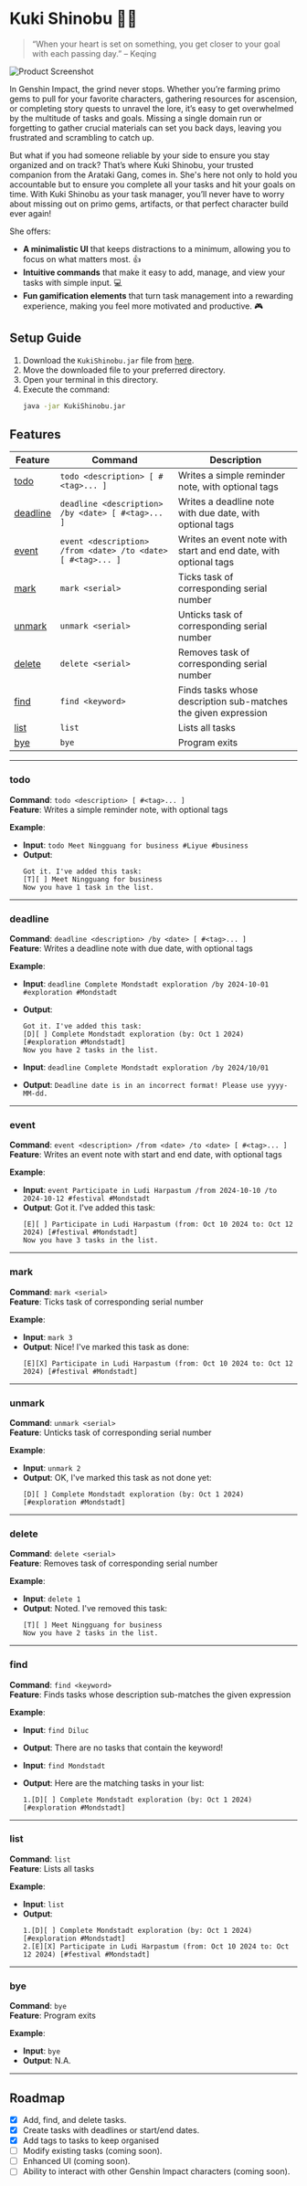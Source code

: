 # Kuki Shinobu 🍪🥷
> “When your heart is set on something, you get closer to your goal with each passing day.” – Keqing

![Product Screenshot](Ui.png)

In Genshin Impact, the grind never stops. Whether you’re farming primo gems to pull for your favorite characters, gathering resources for ascension, or completing story quests to unravel the lore, it’s easy to get overwhelmed by the multitude of tasks and goals. Missing a single domain run or forgetting to gather crucial materials can set you back days, leaving you frustrated and scrambling to catch up.

But what if you had someone reliable by your side to ensure you stay organized and on track? That’s where Kuki Shinobu, your trusted companion from the Arataki Gang, comes in. She's here not only to hold you accountable but to ensure you complete all your tasks and hit your goals on time. With Kuki Shinobu as your task manager, you’ll never have to worry about missing out on primo gems, artifacts, or that perfect character build ever again!

She offers:
- **A minimalistic UI** that keeps distractions to a minimum, allowing you to focus on what matters most. 👍
- **Intuitive commands** that make it easy to add, manage, and view your tasks with simple input. 💻
- **Fun gamification elements** that turn task management into a rewarding experience, making you feel more motivated and productive. 🎮

## Setup Guide

1. Download the `KukiShinobu.jar` file from [here](https://github.com/apollo-tan/ip/releases/tag/v0.2).
2. Move the downloaded file to your preferred directory.
3. Open your terminal in this directory.
4. Execute the command:
   ```bash
   java -jar KukiShinobu.jar
   ```

## Features

| Feature               | Command                                                     | Description                                                      |
| --------------------- | ----------------------------------------------------------- | ---------------------------------------------------------------- |
| [todo](#todo)         | `todo <description> [ #<tag>... ]`                          | Writes a simple reminder note, with optional tags                |
| [deadline](#deadline) | `deadline <description> /by <date> [ #<tag>... ]`           | Writes a deadline note with due date, with optional tags         |
| [event](#event)       | `event <description> /from <date> /to <date> [ #<tag>... ]` | Writes an event note with start and end date, with optional tags |
| [mark](#mark)         | `mark <serial>`                                             | Ticks task of corresponding serial number                        |
| [unmark](#unmark)     | `unmark <serial>`                                           | Unticks task of corresponding serial number                      |
| [delete](#delete)     | `delete <serial>`                                           | Removes task of corresponding serial number                      |
| [find](#find)         | `find <keyword>`                                            | Finds tasks whose description sub-matches the given expression   |
| [list](#list)         | `list`                                                      | Lists all tasks                                                  |
| [bye](#bye)           | `bye`                                                       | Program exits                                                    |


---

### todo

**Command**: `todo <description> [ #<tag>... ]`  
**Feature**: Writes a simple reminder note, with optional tags

**Example**:
- **Input**: `todo Meet Ningguang for business #Liyue #business`
- **Output**:
  ```
  Got it. I've added this task:
  [T][ ] Meet Ningguang for business
  Now you have 1 task in the list.
  ```
---

### deadline

**Command**: `deadline <description> /by <date> [ #<tag>... ]`  
**Feature**: Writes a deadline note with due date, with optional tags

**Example**:
- **Input**: `deadline Complete Mondstadt exploration /by 2024-10-01 #exploration #Mondstadt`
- **Output**:
  ```
  Got it. I've added this task:
  [D][ ] Complete Mondstadt exploration (by: Oct 1 2024) [#exploration #Mondstadt]
  Now you have 2 tasks in the list.
  ```

- **Input**: `deadline Complete Mondstadt exploration /by 2024/10/01`
- **Output**: `Deadline date is in an incorrect format! Please use yyyy-MM-dd.`

---
### event

**Command**: `event <description> /from <date> /to <date> [ #<tag>... ]`  
**Feature**: Writes an event note with start and end date, with optional tags

**Example**:
- **Input**: `event Participate in Ludi Harpastum /from 2024-10-10 /to 2024-10-12 #festival #Mondstadt`
- **Output**: Got it. I've added this task:
  ```
  [E][ ] Participate in Ludi Harpastum (from: Oct 10 2024 to: Oct 12 2024) [#festival #Mondstadt]
  Now you have 3 tasks in the list.
  ```

---

### mark

**Command**: `mark <serial>`  
**Feature**: Ticks task of corresponding serial number

**Example**:
- **Input**: `mark 3`
- **Output**: Nice! I've marked this task as done:
  ```
  [E][X] Participate in Ludi Harpastum (from: Oct 10 2024 to: Oct 12 2024) [#festival #Mondstadt]
  ```

---

### unmark

**Command**: `unmark <serial>`  
**Feature**: Unticks task of corresponding serial number

**Example**:
- **Input**: `unmark 2`
- **Output**: OK, I've marked this task as not done yet:
  ```
  [D][ ] Complete Mondstadt exploration (by: Oct 1 2024) [#exploration #Mondstadt]
  ```

---

### delete

**Command**: `delete <serial>`  
**Feature**: Removes task of corresponding serial number

**Example**:
- **Input**: `delete 1`
- **Output**: Noted. I've removed this task:
  ```
  [T][ ] Meet Ningguang for business
  Now you have 2 tasks in the list.
  ```

---

### find

**Command**: `find <keyword>`  
**Feature**: Finds tasks whose description sub-matches the given expression

**Example**:
- **Input**: `find Diluc`
- **Output**: There are no tasks that contain the keyword!

- **Input**: `find Mondstadt`
- **Output**: Here are the matching tasks in your list:
  ```
  1.[D][ ] Complete Mondstadt exploration (by: Oct 1 2024) [#exploration #Mondstadt]
  ```

---

### list

**Command**: `list`  
**Feature**: Lists all tasks

**Example**:
- **Input**: `list`
- **Output**:
  ```
  1.[D][ ] Complete Mondstadt exploration (by: Oct 1 2024) [#exploration #Mondstadt]
  2.[E][X] Participate in Ludi Harpastum (from: Oct 10 2024 to: Oct 12 2024) [#festival #Mondstadt]
  ```

---

### bye

**Command**: `bye`  
**Feature**: Program exits

**Example**:
- **Input**: `bye`
- **Output**: N.A.

--- 
## Roadmap
- [x] Add, find, and delete tasks.
- [x] Create tasks with deadlines or start/end dates.
- [x] Add tags to tasks to keep organised
- [ ] Modify existing tasks (coming soon).
- [ ] Enhanced UI (coming soon).
- [ ] Ability to interact with other Genshin Impact characters (coming soon).  
